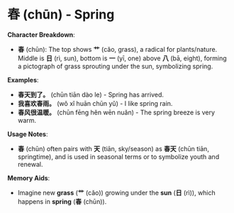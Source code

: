 # **春 (chūn) - Spring**

**Character Breakdown**:  
- **春** (chūn): The top shows **艹** (cǎo, grass), a radical for plants/nature. Middle is **日** (rì, sun), bottom is **一** (yī, one) above **八** (bā, eight), forming a pictograph of grass sprouting under the sun, symbolizing spring.

**Examples**:  
- **春天到了。** (chūn tiān dào le) - Spring has arrived.  
- **我喜欢春雨。** (wǒ xǐ huān chūn yǔ) - I like spring rain.  
- **春风很温暖。** (chūn fēng hěn wēn nuǎn) - The spring breeze is very warm.

**Usage Notes**:  
- **春** (chūn) often pairs with **天** (tiān, sky/season) as **春天** (chūn tiān, springtime), and is used in seasonal terms or to symbolize youth and renewal.

**Memory Aids**:  
- Imagine new **grass** (**艹** (cǎo)) growing under the **sun** (**日** (rì)), which happens in **spring** (**春** (chūn)).